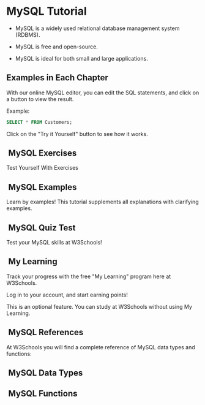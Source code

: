 # MySQL Tutorial

- MySQL is a widely used relational database management system (RDBMS).

- MySQL is free and open-source.

- MySQL is ideal for both small and large applications.

## Examples in Each Chapter

With our online MySQL editor, you can edit the SQL statements, and click
on a button to view the result.

Example:

```sql
SELECT * FROM Customers;
```

Click on the "Try it Yourself" button to see how it works.

##  MySQL Exercises

Test Yourself With Exercises

##  MySQL Examples

Learn by examples! This tutorial supplements all explanations with clarifying examples.

##  MySQL Quiz Test

Test your MySQL skills at W3Schools!

##  My Learning

Track your progress with the free "My Learning" program here at W3Schools.

Log in to your account, and start earning points!

This is an optional feature. You can study at W3Schools without using My Learning.

##  MySQL References

At W3Schools you will find a complete reference of MySQL data types and functions:

##  MySQL Data Types

##  MySQL Functions
